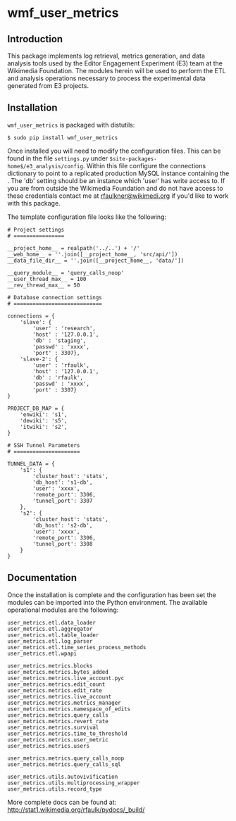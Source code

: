 wmf_user_metrics
================


Introduction
------------

This package implements log retrieval, metrics generation, and data
analysis tools used by the Editor Engagement Experiment (E3) team at
the Wikimedia Foundation. The modules herein will be used to perform
the ETL and analysis operations necessary to process the experimental
data generated from E3 projects.

Installation
------------

`wmf_user_metrics` is packaged with distutils:

    $ sudo pip install wmf_user_metrics

Once installed you will need to modify the configuration files.  This
can be found in the file `settings.py` under
`$site-packages-home$/e3_analysis/config`.  Within this file configure
the connections dictionary to point to a replicated production MySQL instance
containing the .  The 'db' setting should be an instance which 'user' has write
access to.  If you are from outside the Wikimedia Foundation and do not have
access to these credentials contact me at rfaulkner@wikimedi.org if you'd
like to work with this package.

The template configuration file looks like the following:

    # Project settings
    # ================

    __project_home__ = realpath('../..') + '/'
    __web_home__ = ''.join([__project_home__, 'src/api/'])
    __data_file_dir__ = ''.join([__project_home__, 'data/'])

    __query_module__ = 'query_calls_noop'
    __user_thread_max__ = 100
    __rev_thread_max__ = 50

    # Database connection settings
    # ============================

    connections = {
        'slave': {
            'user' : 'research',
            'host' : '127.0.0.1',
            'db' : 'staging',
            'passwd' : 'xxxx',
            'port' : 3307},
        'slave-2': {
            'user' : 'rfaulk',
            'host' : '127.0.0.1',
            'db' : 'rfaulk',
            'passwd' : 'xxxx',
            'port' : 3307}
    }

    PROJECT_DB_MAP = {
        'enwiki': 's1',
        'dewiki': 's5',
        'itwiki': 's2',
    }

    # SSH Tunnel Parameters
    # =====================

    TUNNEL_DATA = {
        's1': {
            'cluster_host': 'stats',
            'db_host': 's1-db',
            'user': 'xxxx',
            'remote_port': 3306,
            'tunnel_port': 3307
        },
        's2': {
            'cluster_host': 'stats',
            'db_host': 's2-db',
            'user': 'xxxx',
            'remote_port': 3306,
            'tunnel_port': 3308
        }
    }

Documentation
-------------

Once the installation is complete and the configuration has been set the
modules can be imported into the Python environment.  The available
operational modules are the following:

    user_metrics.etl.data_loader
    user_metrics.etl.aggregator
    user_metrics.etl.table_loader
    user_metrics.etl.log_parser
    user_metrics.etl.time_series_process_methods
    user_metrics.etl.wpapi

    user_metrics.metrics.blocks
    user_metrics.metrics.bytes_added
    user_metrics.metrics.live_account.pyc
    user_metrics.metrics.edit_count
    user_metrics.metrics.edit_rate
    user_metrics.metrics.live_account
    user_metrics.metrics.metrics_manager
    user_metrics.metrics.namespace_of_edits
    user_metrics.metrics.query_calls
    user_metrics.metrics.revert_rate
    user_metrics.metrics.survival
    user_metrics.metrics.time_to_threshold
    user_metrics.metrics.user_metric
    user_metrics.metrics.users

    user_metrics.metrics.query_calls_noop
    user_metrics.metrics.query_calls_sql

    user_metrics.utils.autovivification
    user_metrics.utils.multiprocessing_wrapper
    user_metrics.utils.record_type

More complete docs can be found at:
    http://stat1.wikimedia.org/rfaulk/pydocs/_build/
